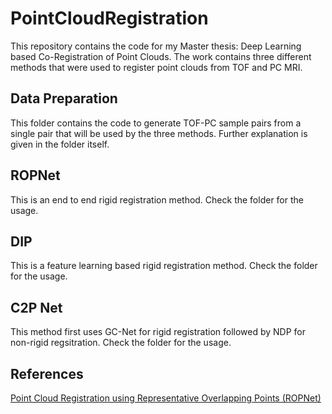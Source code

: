 # PointCloudRegistration
This repository contains the code for my Master thesis: Deep Learning based Co-Registration of Point Clouds. The work contains three different methods that were used to register point clouds from TOF and PC MRI.

## Data Preparation
This folder contains the code to generate TOF-PC sample pairs from a single pair that will be used by the three methods. Further explanation is given in the folder itself.

## ROPNet
This is an end to end rigid registration method. Check the folder for the usage.

## DIP
This is a feature learning based rigid registration method. Check the folder for the usage.

## C2P Net
This method first uses GC-Net for rigid registration followed by NDP for non-rigid regsitration. Check the folder for the usage.

## References
[Point Cloud Registration using Representative Overlapping Points (ROPNet)](https://github.com/zhulf0804/ROPNet)
